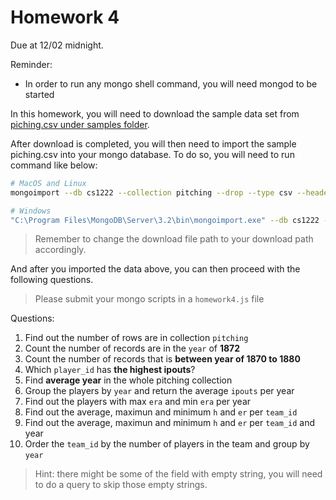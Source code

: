 # Homework 4

Due at 12/02 midnight.

Reminder:

* In order to run any mongo shell command, you will need mongod to be started

In this homework, you will need to download the sample data set from 
[piching.csv under samples folder](https://raw.githubusercontent.com/csula/cs1222-fall-2016/master/samples/pitching.csv).

After download is completed, you will then need to import the sample piching.csv into your mongo database. 
To do so, you will need to run command like below:

```sh
# MacOS and Linux
mongoimport --db cs1222 --collection pitching --drop --type csv --headerline --file ~/Downloads/pitching.csv

# Windows
"C:\Program Files\MongoDB\Server\3.2\bin\mongoimport.exe" --db cs1222 --collection pitching --drop --type csv --headerline --file /Users/Eric/Downloads/pitching.csv
```

> Remember to change the download file path to your download path accordingly.

And after you imported the data above, you can then proceed with the following questions.

> Please submit your mongo scripts in a `homework4.js` file

Questions:

1. Find out the number of rows are in collection `pitching`
2. Count the number of records are in the `year` of **1872**
3. Count the number of records that is **between year of 1870 to 1880**
4. Which `player_id` has **the highest ipouts**?
5. Find **average year** in the whole pitching collection
6. Group the players by `year` and return the average `ipouts` per year
7. Find out the players with max `era` and min `era` per year
8. Find out the average, maximun and minimum `h` and `er` per `team_id`
9. Find out the average, maximun and minimum `h` and `er` per `team_id` and year
10. Order the `team_id` by the number of players in the team and group by `year`

> Hint: there might be some of the field with empty string, you will need to do a query to skip those empty strings.
